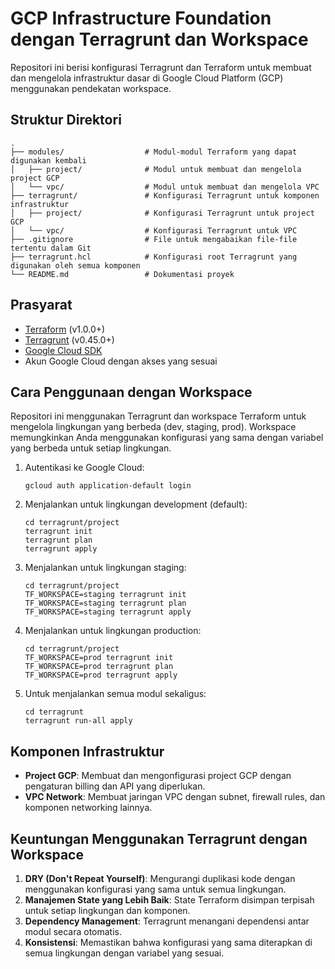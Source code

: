 # GCP Infrastructure Foundation dengan Terragrunt dan Workspace

Repositori ini berisi konfigurasi Terragrunt dan Terraform untuk membuat dan mengelola infrastruktur dasar di Google Cloud Platform (GCP) menggunakan pendekatan workspace.

## Struktur Direktori

```
.
├── modules/                  # Modul-modul Terraform yang dapat digunakan kembali
│   ├── project/              # Modul untuk membuat dan mengelola project GCP
│   └── vpc/                  # Modul untuk membuat dan mengelola VPC
├── terragrunt/               # Konfigurasi Terragrunt untuk komponen infrastruktur
│   ├── project/              # Konfigurasi Terragrunt untuk project GCP
│   └── vpc/                  # Konfigurasi Terragrunt untuk VPC
├── .gitignore                # File untuk mengabaikan file-file tertentu dalam Git
├── terragrunt.hcl            # Konfigurasi root Terragrunt yang digunakan oleh semua komponen
└── README.md                 # Dokumentasi proyek
```

## Prasyarat

- [Terraform](https://www.terraform.io/downloads.html) (v1.0.0+)
- [Terragrunt](https://terragrunt.gruntwork.io/docs/getting-started/install/) (v0.45.0+)
- [Google Cloud SDK](https://cloud.google.com/sdk/docs/install)
- Akun Google Cloud dengan akses yang sesuai

## Cara Penggunaan dengan Workspace

Repositori ini menggunakan Terragrunt dan workspace Terraform untuk mengelola lingkungan yang berbeda (dev, staging, prod). Workspace memungkinkan Anda menggunakan konfigurasi yang sama dengan variabel yang berbeda untuk setiap lingkungan.

1. Autentikasi ke Google Cloud:
   ```
   gcloud auth application-default login
   ```

2. Menjalankan untuk lingkungan development (default):
   ```
   cd terragrunt/project
   terragrunt init
   terragrunt plan
   terragrunt apply
   ```

3. Menjalankan untuk lingkungan staging:
   ```
   cd terragrunt/project
   TF_WORKSPACE=staging terragrunt init
   TF_WORKSPACE=staging terragrunt plan
   TF_WORKSPACE=staging terragrunt apply
   ```

4. Menjalankan untuk lingkungan production:
   ```
   cd terragrunt/project
   TF_WORKSPACE=prod terragrunt init
   TF_WORKSPACE=prod terragrunt plan
   TF_WORKSPACE=prod terragrunt apply
   ```

5. Untuk menjalankan semua modul sekaligus:
   ```
   cd terragrunt
   terragrunt run-all apply
   ```

## Komponen Infrastruktur

- **Project GCP**: Membuat dan mengonfigurasi project GCP dengan pengaturan billing dan API yang diperlukan.
- **VPC Network**: Membuat jaringan VPC dengan subnet, firewall rules, dan komponen networking lainnya.

## Keuntungan Menggunakan Terragrunt dengan Workspace

1. **DRY (Don't Repeat Yourself)**: Mengurangi duplikasi kode dengan menggunakan konfigurasi yang sama untuk semua lingkungan.
2. **Manajemen State yang Lebih Baik**: State Terraform disimpan terpisah untuk setiap lingkungan dan komponen.
3. **Dependency Management**: Terragrunt menangani dependensi antar modul secara otomatis.
4. **Konsistensi**: Memastikan bahwa konfigurasi yang sama diterapkan di semua lingkungan dengan variabel yang sesuai.
